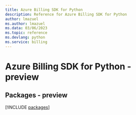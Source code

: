 ```yaml
---
title: Azure Billing SDK for Python
description: Reference for Azure Billing SDK for Python
author: lmazuel
ms.author: lmazuel
ms.data: 03/06/2023
ms.topic: reference
ms.devlang: python
ms.service: billing
---
```

# Azure Billing SDK for Python - preview
## Packages - preview
[!INCLUDE [packages](billing-index.md)]